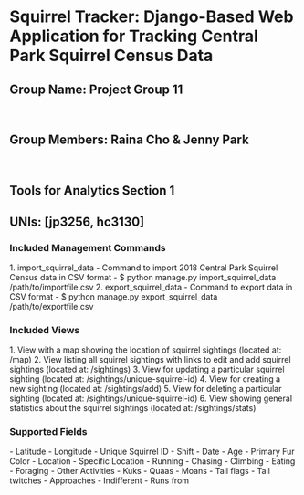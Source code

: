 __<h1>Squirrel Tracker: Django-Based  Web Application for Tracking Central Park Squirrel Census Data</h1>__

__<h2>Group Name: Project Group 11</h2>__  
__<h2>Group Members: Raina Cho & Jenny Park</h2>__  
__<h2>Tools for Analytics Section 1</h2>__
__<h2>UNIs: [jp3256, hc3130]</h2>__  

<h3>Included Management Commands</h3>
1. import_squirrel_data
	- Command to import 2018 Central Park Squirrel Census data in CSV format
	- $ python manage.py import_squirrel_data /path/to/importfile.csv
2. export_squirrel_data
	- Command to export data in CSV format
	- $ python manage.py export_squirrel_data /path/to/exportfile.csv

<h3>Included Views</h3>
1. View with a map showing the location of squirrel sightings (located at: /map)
2. View listing all squirrel sightings with links to edit and add squirrel sightings (located at: /sightings)
3. View for updating a particular squirrel sighting (located at: /sightings/unique-squirrel-id)
4. View for creating a new sighting (located at: /sightings/add)
5. View for deleting a particular sighting (located at: /sightings/unique-squirrel-id)
6. View showing general statistics about the squirrel sightings (located at: /sightings/stats)

<h3>Supported Fields</h3>
- Latitude
- Longitude
- Unique Squirrel ID
- Shift
- Date
- Age
- Primary Fur Color
- Location
- Specific Location
- Running
- Chasing
- Climbing
- Eating
- Foraging
- Other Activities
- Kuks
- Quaas
- Moans
- Tail flags
- Tail twitches
- Approaches
- Indifferent
- Runs from

